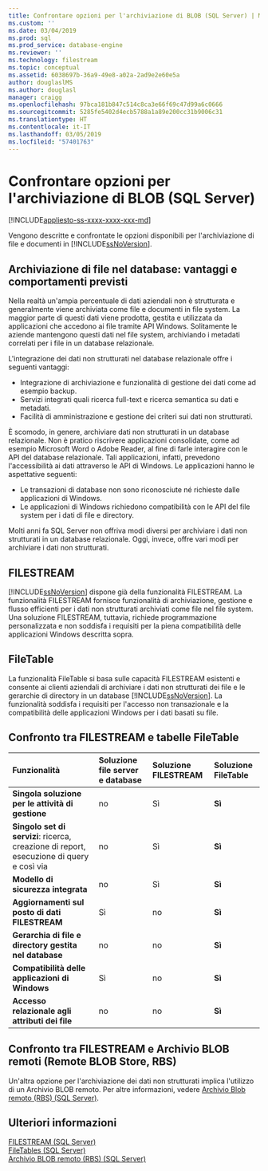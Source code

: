 ```yaml
---
title: Confrontare opzioni per l'archiviazione di BLOB (SQL Server) | Microsoft Docs
ms.custom: ''
ms.date: 03/04/2019
ms.prod: sql
ms.prod_service: database-engine
ms.reviewer: ''
ms.technology: filestream
ms.topic: conceptual
ms.assetid: 6038697b-36a9-49e8-a02a-2ad9e2e60e5a
author: douglaslMS
ms.author: douglasl
manager: craigg
ms.openlocfilehash: 97bca181b847c514c8ca3e66f69c47d99a6c0666
ms.sourcegitcommit: 5285fe5402d4ecb5788a1a89e200cc31b9006c31
ms.translationtype: HT
ms.contentlocale: it-IT
ms.lasthandoff: 03/05/2019
ms.locfileid: "57401763"
---
```

# <a name="compare-options-for-storing-blobs-sql-server"></a>Confrontare opzioni per l'archiviazione di BLOB (SQL Server)

[!INCLUDE[appliesto-ss-xxxx-xxxx-xxx-md](../../includes/appliesto-ss-xxxx-xxxx-xxx-md.md)]

Vengono descritte e confrontate le opzioni disponibili per l'archiviazione di file e documenti in [!INCLUDE[ssNoVersion](../../includes/ssnoversion-md.md)].

## <a name="Expectations"></a> Archiviazione di file nel database: vantaggi e comportamenti previsti

Nella realtà un'ampia percentuale di dati aziendali non è strutturata e generalmente viene archiviata come file e documenti in file system. La maggior parte di questi dati viene prodotta, gestita e utilizzata da applicazioni che accedono ai file tramite API Windows. Solitamente le aziende mantengono questi dati nel file system, archiviando i metadati correlati per i file in un database relazionale.

L'integrazione dei dati non strutturati nel database relazionale offre i seguenti vantaggi:

- Integrazione di archiviazione e funzionalità di gestione dei dati come ad esempio backup.
- Servizi integrati quali ricerca full-text e ricerca semantica su dati e metadati.
- Facilità di amministrazione e gestione dei criteri sui dati non strutturati.

È scomodo, in genere, archiviare dati non strutturati in un database relazionale. Non è pratico riscrivere applicazioni consolidate, come ad esempio Microsoft Word o Adobe Reader, al fine di farle interagire con le API del database relazionale. Tali applicazioni, infatti, prevedono l'accessibilità ai dati attraverso le API di Windows. Le applicazioni hanno le aspettative seguenti:

- Le transazioni di database non sono riconosciute né richieste dalle applicazioni di Windows.
- Le applicazioni di Windows richiedono compatibilità con le API del file system per i dati di file e directory.

Molti anni fa SQL Server non offriva modi diversi per archiviare i dati non strutturati in un database relazionale. Oggi, invece, offre vari modi per archiviare i dati non strutturati.

## <a name="Filestream"></a> FILESTREAM

[!INCLUDE[ssNoVersion](../../includes/ssnoversion-md.md)] dispone già della funzionalità FILESTREAM. La funzionalità FILESTREAM fornisce funzionalità di archiviazione, gestione e flusso efficienti per i dati non strutturati archiviati come file nel file system. Una soluzione FILESTREAM, tuttavia, richiede programmazione personalizzata e non soddisfa i requisiti per la piena compatibilità delle applicazioni Windows descritta sopra.

## <a name="FileTables"></a> FileTable

La funzionalità FileTable si basa sulle capacità FILESTREAM esistenti e consente ai clienti aziendali di archiviare i dati non strutturati dei file e le gerarchie di directory in un database [!INCLUDE[ssNoVersion](../../includes/ssnoversion-md.md)]. La funzionalità soddisfa i requisiti per l'accesso non transazionale e la compatibilità delle applicazioni Windows per i dati basati su file.

## <a name="CompareFileTable"></a> Confronto tra FILESTREAM e tabelle FileTable

|Funzionalità|Soluzione file server e database|Soluzione FILESTREAM|Soluzione FileTable|
|:------|:--------------------------------|:------------------|:-----------------|
|**Singola soluzione per le attività di gestione**|no|Sì|**Sì**|
|**Singolo set di servizi**: ricerca, creazione di report, esecuzione di query e così via|no|Sì|**Sì**|
|**Modello di sicurezza integrata**|no|Sì|**Sì**|
|**Aggiornamenti sul posto di dati FILESTREAM**|Sì|no|**Sì**|
|**Gerarchia di file e directory gestita nel database**|no|no|**Sì**|
|**Compatibilità delle applicazioni di Windows**|Sì|no|**Sì**|
|**Accesso relazionale agli attributi dei file**|no|no|**Sì**|

## <a name="CompareRBS"></a> Confronto tra FILESTREAM e Archivio BLOB remoti (Remote BLOB Store, RBS)

Un'altra opzione per l'archiviazione dei dati non strutturati implica l'utilizzo di un Archivio BLOB remoto. Per altre informazioni, vedere [Archivio Blob remoto (RBS) (SQL Server)](remote-blob-store-rbs-sql-server.md).

## <a name="more"></a> Ulteriori informazioni

[FILESTREAM &#40;SQL Server&#41;](../../relational-databases/blob/filestream-sql-server.md)  
[FileTables &#40;SQL Server&#41;](../../relational-databases/blob/filetables-sql-server.md)  
[Archivio BLOB remoto &#40;RBS&#41; &#40;SQL Server&#41;](../../relational-databases/blob/remote-blob-store-rbs-sql-server.md)
